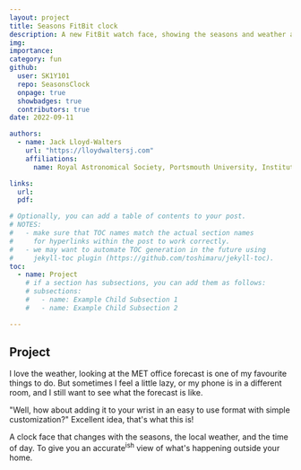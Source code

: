 ```yaml
---
layout: project
title: Seasons FitBit clock
description: A new FitBit watch face, showing the seasons and weather at your wrist.
img: 
importance:
category: fun
github:
  user: SK1Y101
  repo: SeasonsClock
  onpage: true
  showbadges: true
  contributors: true
date: 2022-09-11

authors:
  - name: Jack Lloyd-Walters
    url: "https://lloydwaltersj.com"
    affiliations:
      name: Royal Astronomical Society, Portsmouth University, Institute of Physics

links:
  url: 
  pdf:

# Optionally, you can add a table of contents to your post.
# NOTES:
#   - make sure that TOC names match the actual section names
#     for hyperlinks within the post to work correctly.
#   - we may want to automate TOC generation in the future using
#     jekyll-toc plugin (https://github.com/toshimaru/jekyll-toc).
toc:
  - name: Project
    # if a section has subsections, you can add them as follows:
    # subsections:
    #   - name: Example Child Subsection 1
    #   - name: Example Child Subsection 2

---
```


## Project

I love the weather, looking at the MET office forecast is one of my favourite things to do.
But sometimes I feel a little lazy, or my phone is in a different room, and I still want to see what the forecast is like.

"Well, how about adding it to your wrist in an easy to use format with simple customization?"
Excellent idea, that's what this is!

A clock face that changes with the seasons, the local weather, and the time of day. To give you an accurate<sup>ish</sup> view of what's happening outside your home.